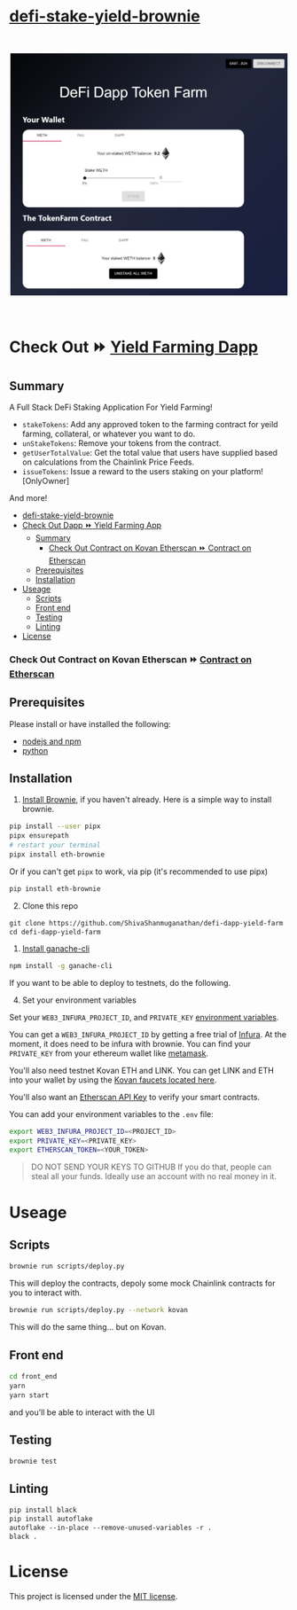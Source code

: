 # [defi-stake-yield-brownie](https://yieldfarm.netlify.app/)

<br/>
<p align="center">
<a href="https://chain.link" target="_blank">
<img src="./yield2.jpg" width="500" alt="Full Stack Example">
</a>
</p>
<br/>

# Check Out ⏩  [Yield Farming Dapp](https://yieldfarm.netlify.app/)

## Summary 
A Full Stack DeFi Staking Application For Yield Farming!


- `stakeTokens`: Add any approved token to the farming contract for yeild farming, collateral, or whatever you want to do.
- `unStakeTokens`: Remove your tokens from the contract.
- `getUserTotalValue`: Get the total value that users have supplied based on calculations from the Chainlink Price Feeds. 
- `issueTokens`: Issue a reward to the users staking on your platform! [OnlyOwner]

And more!

- [defi-stake-yield-brownie](#defi-stake-yield-brownie)
- [Check Out Dapp ⏩  Yield Farming App](#check-out-dapp---yield-farming-app)
  - [Summary](#summary)
    - [Check Out Contract on Kovan Etherscan ⏩  Contract on Etherscan](#check-out-contract-on-kovan-etherscan---contract-on-etherscan)
  - [Prerequisites](#prerequisites)
  - [Installation](#installation)
- [Useage](#useage)
  - [Scripts](#scripts)
  - [Front end](#front-end)
  - [Testing](#testing)
  - [Linting](#linting)
- [License](#license)

### Check Out Contract on Kovan Etherscan ⏩  [Contract on Etherscan](https://kovan.etherscan.io/address/0x77e3fffac2068bbff35050c740197f913098c230)

## Prerequisites

Please install or have installed the following:

- [nodejs and npm](https://nodejs.org/en/download/)
- [python](https://www.python.org/downloads/)
## Installation

1. [Install Brownie](https://eth-brownie.readthedocs.io/en/stable/install.html), if you haven't already. Here is a simple way to install brownie.

```bash
pip install --user pipx
pipx ensurepath
# restart your terminal
pipx install eth-brownie
```
Or if you can't get `pipx` to work, via pip (it's recommended to use pipx)
```bash
pip install eth-brownie
```

2. Clone this repo
```
git clone https://github.com/ShivaShanmuganathan/defi-dapp-yield-farm
cd defi-dapp-yield-farm
```

1. [Install ganache-cli](https://www.npmjs.com/package/ganache-cli)

```bash
npm install -g ganache-cli
```

If you want to be able to deploy to testnets, do the following. 

4. Set your environment variables

Set your `WEB3_INFURA_PROJECT_ID`, and `PRIVATE_KEY` [environment variables](https://www.twilio.com/blog/2017/01/how-to-set-environment-variables.html). 

You can get a `WEB3_INFURA_PROJECT_ID` by getting a free trial of [Infura](https://infura.io/). At the moment, it does need to be infura with brownie. You can find your `PRIVATE_KEY` from your ethereum wallet like [metamask](https://metamask.io/). 

You'll also need testnet Kovan ETH and LINK. You can get LINK and ETH into your wallet by using the [Kovan faucets located here](https://docs.chain.link/docs/link-token-contracts/#kovan). 

You'll also want an [Etherscan API Key](https://etherscan.io/apis) to verify your smart contracts. 

You can add your environment variables to the `.env` file:
```bash
export WEB3_INFURA_PROJECT_ID=<PROJECT_ID>
export PRIVATE_KEY=<PRIVATE_KEY>
export ETHERSCAN_TOKEN=<YOUR_TOKEN>
```
> DO NOT SEND YOUR KEYS TO GITHUB
> If you do that, people can steal all your funds. Ideally use an account with no real money in it. 

# Useage

## Scripts

```bash
brownie run scripts/deploy.py
```
This will deploy the contracts, depoly some mock Chainlink contracts for you to interact with.
```bash
brownie run scripts/deploy.py --network kovan
```
This will do the same thing... but on Kovan.

## Front end
```bash
cd front_end
yarn
yarn start
```
and you'll be able to interact with the UI

## Testing

```
brownie test
```

## Linting

```
pip install black 
pip install autoflake
autoflake --in-place --remove-unused-variables -r .
black .
```

# License

This project is licensed under the [MIT license](LICENSE).

